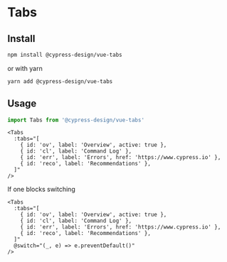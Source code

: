 # Tabs

## Install

```bash
npm install @cypress-design/vue-tabs
```

or with yarn

```bash
yarn add @cypress-design/vue-tabs
```

## Usage

```ts
import Tabs from '@cypress-design/vue-tabs'
```

```vue live
<Tabs
  :tabs="[
    { id: 'ov', label: 'Overview', active: true },
    { id: 'cl', label: 'Command Log' },
    { id: 'err', label: 'Errors', href: 'https://www.cypress.io' },
    { id: 'reco', label: 'Recommendations' },
  ]"
/>
```

If one blocks switching

```vue live
<Tabs
  :tabs="[
    { id: 'ov', label: 'Overview', active: true },
    { id: 'cl', label: 'Command Log' },
    { id: 'err', label: 'Errors', href: 'https://www.cypress.io' },
    { id: 'reco', label: 'Recommendations' },
  ]"
  @switch="(_, e) => e.preventDefault()"
/>
```
